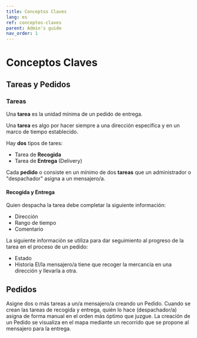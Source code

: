 ```yaml
---
title: Conceptos Claves 
lang: es
ref: conceptos-claves
parent: Admin's guide
nav_order: 1
---
```


# Conceptos Claves

## Tareas y Pedidos

### Tareas

Una **tarea** es la unidad mínima de un pedido de entrega.

Una **tarea** es algo por hacer siempre a una dirección específica y en un marco de tiempo establecido.

Hay **dos** tipos de tares:

- Tarea de **Recogida** 
- Tarea de **Entrega** (Delivery)

Cada **pedido** o consiste en un mínimo de dos **tareas** que un administrador o "despachador" asigna a un mensajero/a.

#### Recogida y Entrega

Quien despacha la tarea debe completar la siguiente información:

- Dirección
- Rango de tiempo
- Comentario

La siguiente información se utiliza para dar seguimiento al progreso de la tarea en el proceso de un pedido:

- Estado
- Historia
El/la mensajero/a tiene que recoger la mercancía en una dirección y llevarla a otra.

## Pedidos

Asigne dos o más tareas a un/a mensajero/a creando un Pedido.
Cuando se crean las tareas de recogida y entrega, quién lo hace (despachador/a) asigna de forma manual en el orden más óptimo que juzgue. La creación de un Pedido se visualiza en el mapa mediante un recorrido que se propone al mensajero para la entrega.
